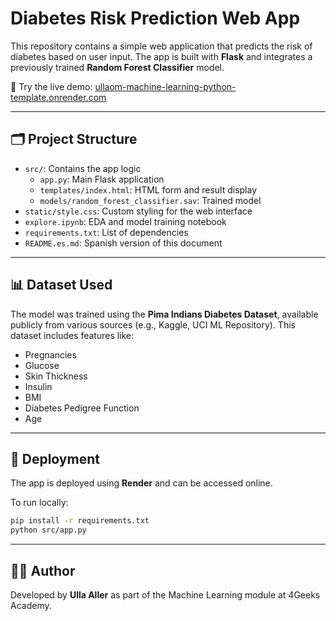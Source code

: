 # Diabetes Risk Prediction Web App

This repository contains a simple web application that predicts the risk of diabetes based on user input. The app is built with **Flask** and integrates a previously trained **Random Forest Classifier** model.

🔗 Try the live demo: [ullaom-machine-learning-python-template.onrender.com](https://ullaom-machine-learning-python-template.onrender.com)

---

## 🗂 Project Structure

- `src/`: Contains the app logic
  - `app.py`: Main Flask application
  - `templates/index.html`: HTML form and result display
  - `models/random_forest_classifier.sav`: Trained model
- `static/style.css`: Custom styling for the web interface
- `explore.ipynb`: EDA and model training notebook
- `requirements.txt`: List of dependencies
- `README.es.md`: Spanish version of this document

---

## 📊 Dataset Used

The model was trained using the **Pima Indians Diabetes Dataset**, available publicly from various sources (e.g., Kaggle, UCI ML Repository). This dataset includes features like:
- Pregnancies
- Glucose
- Skin Thickness
- Insulin
- BMI
- Diabetes Pedigree Function
- Age

---

## 🚀 Deployment

The app is deployed using **Render** and can be accessed online.

To run locally:

```bash
pip install -r requirements.txt
python src/app.py
```

---

## 🙋‍♀️ Author

Developed by **Ulla Aller** as part of the Machine Learning module at 4Geeks Academy.


